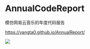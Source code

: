 # AnnualCodeReport
模仿网易云音乐的年度代码报告


https://yangta0.github.io/AnnualReport/

![](https://raw.githubusercontent.com/Norcy/AnnualCodeReport/master/my_resource/qr.png)
